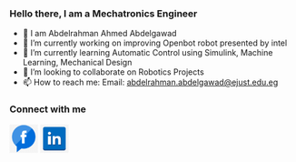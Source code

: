### Hello there, I am a Mechatronics Engineer

- 👋 I am Abdelrahman Ahmed Abdelgawad
- 🔭 I’m currently working on improving Openbot robot presented by intel
- 🌱 I’m currently learning Automatic Control using Simulink, Machine Learning, Mechanical Design
- 👯 I’m looking to collaborate on Robotics Projects
- 📫 How to reach me: Email: abdelrahman.abdelgawad@ejust.edu.eg

### Connect with me
[<img src = "imgs/Facebook-icon-with-flat-design-on-transparent-background-PNG.png" width = 50>](https://www.facebook.com/abdelrahman.omar.355) [<img src = "imgs/Linkedin-logo-transparent-PNG.png" width = 50>](https://www.linkedin.com/in/abdelrahman-abdelgawad-88a24a225/)


<!--
**AbdelrahmanAbdelgwad/AbdelrahmanAbdelgwad** is a ✨ _special_ ✨ repository because its `README.md` (this file) appears on your GitHub profile.

Here are some ideas to get you started:

- 🔭 I’m currently working on ...
- 🌱 I’m currently learning ...
- 👯 I’m looking to collaborate on ...
- 🤔 I’m looking for help with ...
- 💬 Ask me about ...
- 📫 How to reach me: ...
- 😄 Pronouns: ...
- ⚡ Fun fact: ...
-->
